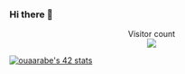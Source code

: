 ### Hi there 👋

<p align="center"> 
  Visitor count<br>
  <img src="https://profile-counter.glitch.me/oumiiii/count.svg" />
</p>

[![ouaarabe's 42 stats](https://badge.mediaplus.ma/landscapes/ouaarabe)](https://github.com/oakoudad/badge42)
